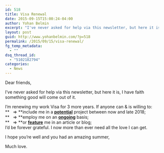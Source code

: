 ```yaml
---
id: 518
title: Visa Renewal
date: 2015-09-15T15:00:24-04:00
author: Yohan Belmin
excerpt: "I've never asked for help via this newsletter, but here it is, I have faith something good will come out of it. I'm renewing my work Visa for 3 more years."
layout: post
guid: http://www.yohanbelmin.com/?p=518
permalink: /2015/09/15/visa-renewal/
fg_temp_metadata:
  - ""
dsq_thread_id:
  - "5102182794"
categories:
  - News
---
```

Dear friends,

I&#8217;ve never asked for help via this newsletter, but here it is, I have faith something good will come out of it.

I&#8217;m renewing my work Visa for 3 more years. If anyone can & is willing to:  
**   => **include me in a **<u>potential</u>** project between now and late 2018;  
**   => **employ me on an **<u>ongoing</u>** basis;  
**   => **or **<u>feature</u>** me in an article or blog;  
I&#8217;d be forever grateful. I now more than ever need all the love I can get.

I hope you&#8217;re well and you had an amazing summer,

Much love.